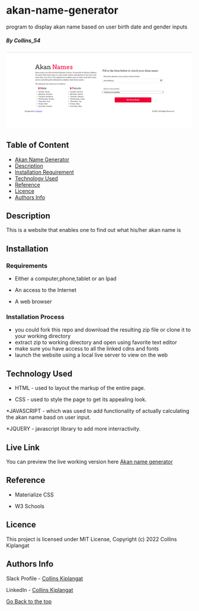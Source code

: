 # akan-name-generator
program to display akan name based on user birth date and gender inputs

##### By Collins_54
![Alt text](./akan_name.png?raw=true "Title")
## Table of Content

- [Akan Name Generator](#akan-name-generator)
- [Description](#Description)
- [Installation Requirement](#Installation)
- [Technology Used](#Technology-used)
- [Reference](#reference)
- [Licence](#licence)
- [Authors Info](#author-Info)

## Description
<p>This is  a website that enables one to find out what his/her akan name is</p>

## Installation

### Requirements

* Either a computer,phone,tablet or an Ipad

* An access to the Internet

* A web browser

### Installation Process

- you could fork this repo and download the resulting zip file or clone it to your working directory
- extract zip to working directory and open using favorite text editor
- make sure you have access to all the linked cdns and fonts 
- launch the website using a local live server to view on the web

## Technology Used
* HTML - used to layout the markup of the entire page.

* CSS - used to style the page to get its appealing look. 

*JAVASCRIPT - which was used to add functionality of actually calculating the akan name basd on user input.

*JQUERY - javascript library to add more interractivity.


## Live Link
You can preview the live working version here
[Akan name generator](https://ckm54.github.io/akan-name-generator)

## Reference
* Materialize CSS

* W3 Schools

## Licence

This project is licensed under
MIT License,
Copyright (c) 2022 Collins Kiplangat

## Authors Info

Slack Profile - [Collins Kiplangat](https://app.slack.com/client/T0101L740P4/D02TWE6NQ1Z/user_profile/U02TFQD7EKZ)

LinkedIn - [Collins Kiplangat](https://www.linkedin.com/in/collins-kiplangat-a1bab715a/)

[Go Back to the top](#akan-name-generator)
